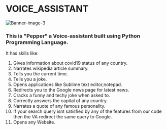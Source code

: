 # VOICE_ASSISTANT

![Banner-image-3](https://user-images.githubusercontent.com/56406787/87941367-afc5f200-cab8-11ea-8e1e-80ee6545601e.jpg)

### This is "Pepper" a Voice-assistant built using Python Programming Language.
It has skills like:
1. Gives information about covid19 status of any country.
2. Narrates wikipedia article summary.
3. Tells you the current time.
4. Tells you a joke.
5. Opens applications like Sublime text editor,notepad. 
5. Redirects you to the Google news page for latest news.
6. Cracks a funny and techy joke when asked to.
7. Correctly answers the capital of any country.
8. Narrates a  quote of any famous personality. 
9. If your search query isnt satisfied by any of the features from our code then the VA redirect the same query to Google.
10. Opens any Website. 
 
